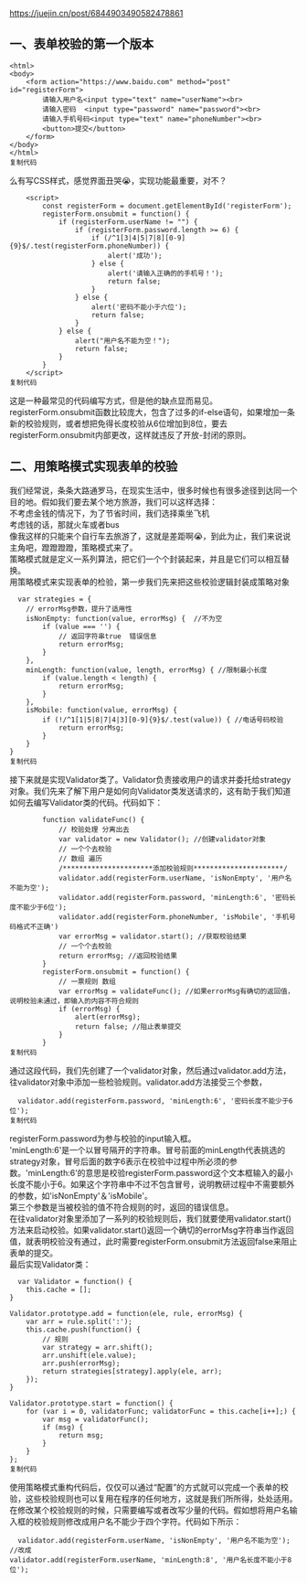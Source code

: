 https://juejin.cn/post/6844903490582478861

## 一、表单校验的第一个版本

```
<html>
<body>
    <form action="https://www.baidu.com" method="post" id="registerForm">
        请输入用户名<input type="text" name="userName"><br> 
        请输入密码  <input type="password" name="password"><br> 
        请输入手机号码<input type="text" name="phoneNumber"><br>
        <button>提交</button>
    </form>
</body>
</html>
复制代码
```

么有写CSS样式，感觉界面丑哭😭，实现功能最重要，对不？

```
    <script>
        const registerForm = document.getElementById('registerForm');
        registerForm.onsubmit = function() {
            if (registerForm.userName != "") {
                if (registerForm.password.length >= 6) {
                    if (/^1[3|4|5|7|8][0-9]{9}$/.test(registerForm.phoneNumber)) {
                        alert('成功');
                    } else {
                        alert('请输入正确的的手机号！');
                        return false;
                    }
                } else {
                    alert('密码不能小于六位');
                    return false;
                }
            } else {
                alert("用户名不能为空！");
                return false;
            }
        }
    </script>
复制代码
```

这是一种最常见的代码编写方式，但是他的缺点显而易见。registerForm.onsubmit函数比较庞大，包含了过多的if-else语句，如果增加一条新的校验规则，或者想把免得长度校验从6位增加到8位，要去registerForm.onsubmit内部更改，这样就违反了开放-封闭的原则。

## 二、用策略模式实现表单的校验

我们经常说，条条大路通罗马，在现实生活中，很多时候也有很多途径到达同一个目的地。假如我们要去某个地方旅游，我们可以这样选择：  
不考虑金钱的情况下，为了节省时间，我们选择乘坐飞机  
考虑钱的话，那就火车或者bus  
像我这样的只能来个自行车去旅游了，这就是差距啊😭，到此为止，我们来说说主角吧，蹬蹬蹬蹬，策略模式来了。  
策略模式就是定义一系列算法，把它们一个个封装起来，并且是它们可以相互替换。  
用策略模式来实现表单的检验，第一步我们先来把这些校验逻辑封装成策略对象

```
  var strategies = {
    // errorMsg参数，提升了适用性
    isNonEmpty: function(value, errorMsg) {  //不为空
        if (value === '') {
            // 返回字符串true  错误信息
            return errorMsg;
        }
    },
    minLength: function(value, length, errorMsg) { //限制最小长度
        if (value.length < length) {
            return errorMsg;
        }
    },
    isMobile: function(value, errorMsg) {
        if (!/^1[1|5|8|7|4|3][0-9]{9}$/.test(value)) { //电话号码校验
            return errorMsg;
        }
    }
}
复制代码
```

接下来就是实现Validator类了。Validator负责接收用户的请求并委托给strategy对象。我们先来了解下用户是如何向Validator类发送请求的，这有助于我们知道如何去编写Validator类的代码。代码如下：

```
        function validateFunc() {
            // 校验处理 分离出去
            var validator = new Validator(); //创建validator对象
            // 一个个去校验
            // 数组 遍历
            /**********************添加校验规则**********************/
            validator.add(registerForm.userName, 'isNonEmpty', '用户名不能为空');
            validator.add(registerForm.password, 'minLength:6', '密码长度不能少于6位');
            validator.add(registerForm.phoneNumber, 'isMobile', '手机号码格式不正确')
            var errorMsg = validator.start(); //获取校验结果
            // 一个个去校验
            return errorMsg; //返回校验结果
        }
        registerForm.onsubmit = function() {
            // 一票规则 数组
            var errorMsg = validateFunc(); //如果errorMsg有确切的返回值，说明校验未通过，即输入的内容不符合规则
            if (errorMsg) {
                alert(errorMsg);
                return false; //阻止表单提交
            }
        }
复制代码
```

通过这段代码，我们先创建了一个validator对象，然后通过validator.add方法，往validator对象中添加一些检验规则。validator.add方法接受三个参数，

```
  validator.add(registerForm.password, 'minLength:6', '密码长度不能少于6位');
复制代码
```

registerForm.password为参与校验的input输入框。  
'minLength:6'是一个以冒号隔开的字符串。冒号前面的minLength代表挑选的strategy对象，冒号后面的数字6表示在校验中过程中所必须的参数。'minLength:6'的意思是校验registerForm.password这个文本框输入的最小长度不能小于6。如果这个字符串中不过不包含冒号，说明教研过程中不需要额外的参数，如'isNonEmpty'＆'isMobile'。  
第三个参数是当被校验的值不符合规则的时，返回的错误信息。  
在往validator对象里添加了一系列的校验规则后，我们就要使用validator.start()方法来启动校验。如果validator.start()返回一个确切的errorMsg字符串当作返回值，就表明校验没有通过，此时需要registerForm.onsubmit方法返回false来阻止表单的提交。  
最后实现Validator类：

```
  var Validator = function() {
    this.cache = [];
}

Validator.prototype.add = function(ele, rule, errorMsg) {
    var arr = rule.split(':');
    this.cache.push(function() {
        // 规则
        var strategy = arr.shift();
        arr.unshift(ele.value);
        arr.push(errorMsg);
        return strategies[strategy].apply(ele, arr);
    });
}

Validator.prototype.start = function() {
    for (var i = 0, validatorFunc; validatorFunc = this.cache[i++];) {
        var msg = validatorFunc();
        if (msg) {
            return msg;
        }
    }
};
复制代码
```

使用策略模式重构代码后，仅仅可以通过“配置”的方式就可以完成一个表单的校验，这些校验规则也可以复用在程序的任何地方，这就是我们所所得，处处适用。 在修改某个校验规则的时候，只需要编写或者改写少量的代码。假如想将用户名输入框的校验规则修改成用户名不能少于四个字符。代码如下所示：

```
  validator.add(registerForm.userName, 'isNonEmpty', '用户名不能为空');
//改成
validator.add(registerForm.userName, 'minLength:8', '用户名长度不能小于8位');
```
<!--stackedit_data:
eyJoaXN0b3J5IjpbLTYwOTI5ODQ4OF19
-->